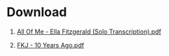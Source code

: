 # Download


1. [All Of Me - Ella Fitzgerald (Solo Transcription).pdf](https://github.com/piotrpersona/sheetmusic/raw/main/pdf/All%20Of%20Me%20-%20Ella%20Fitzgerald%20%28Solo%20Transcription%29.pdf)

1. [FKJ - 10 Years Ago.pdf](https://github.com/piotrpersona/sheetmusic/raw/main/pdf/FKJ%20-%2010%20Years%20Ago.pdf)


